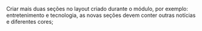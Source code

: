 Criar mais duas seções no layout criado durante o módulo, por exemplo: entretenimento e tecnologia, as novas seções devem conter outras notícias e diferentes cores;